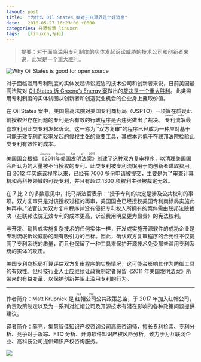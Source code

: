 ```yaml
---
layout: post
title:	"为什么 Oil States 案对于开源界是个好消息"
date:	2018-05-27 16:23:00 +0800 
categories:	开源智慧 linuxcn 
tags:	[linuxcn,专利]
---
```




> 
> 提要：对于面临滥用专利制度的实体发起诉讼威胁的技术公司和创新者来说，此案是一个重大胜利。
> 
> 
> 


![Why Oil States is good for open source](/Asserts/Images//attachment/album/201805/27/162348bnjodo79vdjdj14o.jpg "Why Oil States is good for open source")


对于面临滥用专利制度的实体发起诉讼威胁的技术公司和创新者来说，日前美国最高法院对 [Oil States 诉 Greene’s Energy 案](https://www.supremecourt.gov/opinions/17pdf/16-712_87ad.pdf)做出的[裁决是一个重大胜利](http://www.scotusblog.com/wp-content/uploads/2017/11/16-712-bsac-Dell.pdf)。此类滥用专利制度的实体试图从创新者和创造就业机会的企业身上攫取价值。


在 Oil States 案中，美国最高法院对美国专利商标局（USPTO）一项旨在质疑此前授权但存在问题的专利是否有效的行政程序是否违宪做出了裁决。<ruby> 专利流氓 <rp>  （ </rp> <rt>  patent trolls </rt> <rp>  ） </rp></ruby>最喜欢利用此类专利发起诉讼。这一称为<ruby> “双方复审” <rp>  （ </rp> <rt>  inter partes review </rt> <rp>  ） </rp></ruby>的程序已经成为一种应对基于可能无效专利而轻率发起的侵权主张的重要工具，其成本远低于在联邦法院检验此类专利有效性的成本。


美国国会根据<ruby> 《2011年美国发明法案》 <rp>  （ </rp> <rt>  America Invents Act of 2011 </rt> <rp>  ） </rp></ruby>创建了这种双方复审程序，以清理美国国会所认为的大量被不当授权的专利。此类专利被专利流氓用于向创新者谋取费用。自 2012 年实施该程序以来，已经有 7000 多份申请被提交，主要是为了审查计算机和高科技领域的可疑专利，并且有超过 1300 项权利主张被裁定无效。


在 7 比 2 的多数意见中，托马斯法官表示：“授予专利的决定是涉及公共权利的事项。双方复审只是对该授权过程的再审，美国国会已经授权美国专利商标局实施此种再审。”法官认为双方复审程序并没有侵犯专利权人所拥有的案件需由联邦法院裁决（在联邦法院无效专利的成本更高，诉讼费用明显更为昂贵）的宪法权利。


与开发、销售或实施复杂技术的任何实体一样，开发或实施开源软件的成功企业是专利流氓诉讼威胁的颇有吸引力的目标。因此，确认双方复审程序的合宪性不仅提高了专利系统的质量，而且也保留了一种工具来保护开源技术免受那些滥用专利系统的实体的攻击。


美国专利商标局打算评估双方复审程序的实施情况，这可能会影响其作为防御工具的有效性。但科技行业人士应继续让政策制定者保留《2011 年美国发明法案》所带来的有益变革，以保护创新并阻止滥用专利的行为。




---


作者简介：Matt Krupnick 是<ruby> 红帽公司 <rp>  （ </rp> <rt>  Red Hat </rt> <rp>  ） </rp></ruby>公共政策总监，于 2017 年加入红帽公司，负责政策制定以及为一系列对红帽公司及开源技术有潜在影响的各种政策问题提供建议。


译者简介：薛亮，集慧智佳知识产权咨询公司高级咨询师，擅长专利检索、专利分析、竞争对手跟踪、FTO 分析、开源软件知识产权风险分析，致力于为互联网企业、高科技公司提供知识产权咨询服务。


![](/Asserts/Images//attachment/album/201805/27/162328ymc7cnr7cybn64bu.jpg)
